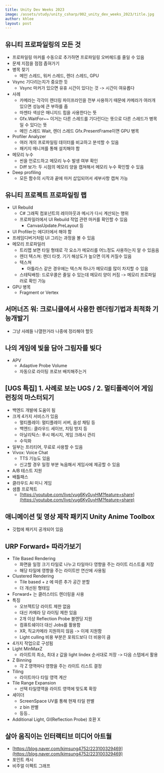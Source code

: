 ```yaml
---
title: Unity Dev Weeks 2023
image: /assets/study/unity_csharp/002_unity_dev_weeks_2023/title.jpg
author: khlee
layout: post
---
```


## 유니티 프로파일링의 모든 것

* 프로파일링 마커를 수동으로 추가하면 프로파일링 오버헤드를 줄일 수 있음
* 문제 지점을 점점 좁혀가기
* 병목 찾기
  * 메인 스레드, 워커 스레드, 렌더 스레드, GPU
* Vsync 기다리는지가 중요한 듯
  * Vsync 마커가 있으면 유휴 시간이 있다는 것 -> 시간이 여유롭다
* 사례
  * 카메라는 각각이 렌더링 파이프라인을 전부 사용하기 때문에 카메라가 여러개 있으면 성능에 큰 부하를 줌
  * 마젠타 색상은 매니지드 힙을 사용한다는 뜻
  * Gfx.WaitFor~~ 이거는 다른 스레드를 기다린다는 뜻으로 다른 스레드가 병목일 수 있다는 뜻
  * 메인 스레드 Wait, 렌더 스레드 Gfx.PresentFrame이면 GPU 병목
* Profiler Analyzer
  * 여러 개의 프로파일링 데이터를 비교하고 분석할 수 있음
  * 패키지 매니져를 통해 설치해야 함
* 메모리 누수
  * 씬을 언로드하고 메모리 누수 발생 여부 확인
  * Diff 보가: 두 시점의 메모리 양을 캡쳐해서 메모리 누수 확인할 수 있음
* Deep profiling
  * 모든 함수의 시작과 끝에 마커 삽입되어서 세부사항 캡쳐 가능

## 유니티 프로젝트 프로파일링 랩

* UI Rebuild
  * C# 그래픽 컴포넌트의 레이아웃과 메시가 다시 계산되는 행위
  * 프로파일러에서 UI Rebuild 작업 관련 마커를 확인할 수 있음
    * CanvasUpdate.PreLayout 등
* UI Profiler는 에디터에서 해야 함
* 프레임디버거처럼 UI 그리는 과정을 볼 수 있음
* 메모리 프로파일러
  * 트리맵 보면 타일 형태로 각 요소가 메모리를 어느정도 사용하는지 알 수 있음음
  * 렌더 텍스쳐: 렌더 타겟. 기기 해상도가 높으면 이게 커질수 있음
  * 텍스쳐
    * 아틀라스 같은 경우에는 텍스쳐 하나가 메모리를 많이 차지할 수 있음
  * 스테틱배칭: 드로우콜은 줄일 수 있는데 메모리 양이 커짐 -> 메모리 프로파일러로 확인 가능
* GPU 병목
  * Fragment or Vertex

## 서머너즈 워: 크로니클에서 사용한 렌더링기법과 최적화 기능개발기

* 그냥 사례들 나열한거라 나중에 정리해야 할듯

## 나의 게임에 빛을 담아 그림자를 빚다

* APV
  * Adaptive Probe Volume
  * 자동으로 라이팅 프로브 배치해주는거

## [UGS 특집] 1. 사례로 보는 UGS / 2. 멀티플레이어 게임 런칭의 마스터되기

* 백엔드 개발에 도움이 됨
* 크게 4가지 서비스가 있음
  * 멀티플레이: 멀티플레이 서버, 음성 채팅 등
  * 백엔드: 클라우드 세이브, 치팅 방지 등
  * 아날리틱스: 푸시 메시지, 게임 크래시 관리
  * 수익화
* 일부는 프리티어, 무료로 사용할 수 있음
* Vivox: Voice Chat
  * TTS 기능도 있음
  * 신고할 경우 일정 부분 녹음해서 게임사에 제공할 수 있음 
* A/B 테스트 지원
* 배틀패스
* 클라우드 AI 미니 게임
* 샘플 프로젝트
  * [https://youtube.com/live/vug6Ky0uyHM?feature=share](https://youtube.com/live/vug6Ky0uyHM?feature=share)

## 애니메이션 및 영상 제작 패키지 Unity Anime Toolbox

* 깃헙에 패키지 공개되어 있음

## URP Forward+ 따라가보기

* Tile Based Rendering
  * 화면을 일정 크기 타일로 나누고 타일마다 영향을 주는 라이트 리스트를 저장
  * 해당 타일에 영향을 주는 라이트만 연산에 사용됨
* Clustered Rendering
  * Tile based + z 에 따른 추가 공간 분할
  * 더 개선된 형태임
* Forward+ 는 클러스터드 렌더링을 사용
* 특징
  * 오브젝트당 라이트 제한 없음
  * 대신 카메라 당 라이팅 제한 있음
  * 2개 이상 Reflection Probe 블렌딩 지원
  * 컴퓨트쉐이더 대신 Jobs를 활용함
  * XR, 직교카메라 지원하지 않음 -> 이제 지원함
  * Light culling 비용 부분은 포워드보다 더 비용이 큼
* 4가지 작업으로 구성됨
* Light MinMaxZ
  * 라이트의 최소, 최대 z 값을 light lindex 순서대로 저장 -> 다음 스텝에서 활용
* Z Binning
  * 각 Z 영역마다 영향을 주는 라이트 리스트 결정
* Tiling
  * 라이트마다 타일 영역 계산
* Tile Range Expansion
  * 선택 타일영역을 라이트 영역에 맞도록 확장
* 셰이더
  * ScreenSpace UV를 통해 현재 타일 판별
  * z bin 판별
  * 등등..
* Additional Light, GI(Reflection Probe) 호환 X

## 살아 움직이는 인터랙티브 미디어 아트월

* [https://blog.naver.com/kimsung4752/223100329469](https://blog.naver.com/kimsung4752/223100329469)
* 포인트 캐시
* 비주얼 이펙트 그래프
